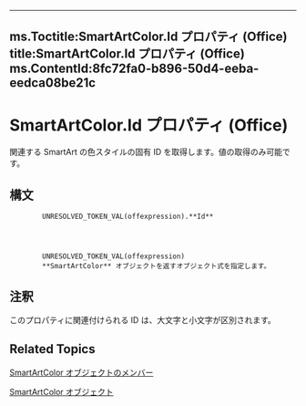 

---
ms.Toctitle:SmartArtColor.Id プロパティ (Office)
title:SmartArtColor.Id プロパティ (Office)
ms.ContentId:8fc72fa0-b896-50d4-eeba-eedca08be21c
---
# SmartArtColor.Id プロパティ (Office)




関連する SmartArt の色スタイルの固有 ID を取得します。値の取得のみ可能です。

## 構文

            UNRESOLVED_TOKEN_VAL(offexpression).**Id**




            UNRESOLVED_TOKEN_VAL(offexpression)
            **SmartArtColor** オブジェクトを返すオブジェクト式を指定します。



## 注釈
このプロパティに関連付けられる ID は、大文字と小文字が区別されます。



## Related Topics

[SmartArtColor オブジェクトのメンバー](b1a82f2e-ccd5-c98e-36a6-74642bc63e68.md)

[SmartArtColor オブジェクト](5aca0209-20d3-c16f-fdfd-184f3464e00b.md)




